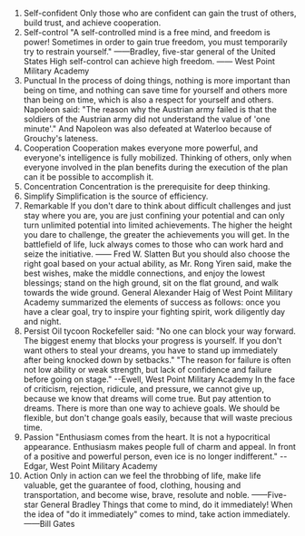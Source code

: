 1. Self-confident
Only those who are confident can gain the trust of others, build trust, and achieve cooperation.
2. Self-control
"A self-controlled mind is a free mind, and freedom is power! Sometimes in order to gain true freedom, you must temporarily try to restrain yourself."
——Bradley, five-star general of the United States
High self-control can achieve high freedom.
—— West Point Military Academy
3. Punctual
In the process of doing things, nothing is more important than being on time, and nothing can save time for yourself and others more than being on time, which is also a respect for yourself and others.
Napoleon said: "The reason why the Austrian army failed is that the soldiers of the Austrian army did not understand the value of 'one minute'." And Napoleon was also defeated at Waterloo because of Grouchy's lateness.
4. Cooperation
Cooperation makes everyone more powerful, and everyone's intelligence is fully mobilized.
Thinking of others, only when everyone involved in the plan benefits during the execution of the plan can it be possible to accomplish it.
5. Concentration
Concentration is the prerequisite for deep thinking.
6. Simplify
Simplification is the source of efficiency.
7. Remarkable
If you don't dare to think about difficult challenges and just stay where you are, you are just confining your potential and can only turn unlimited potential into limited achievements. The higher the height you dare to challenge, the greater the achievements you will get.
In the battlefield of life, luck always comes to those who can work hard and seize the initiative.
—— Fred W. Slatten
But you should also choose the right goal based on your actual ability, as Mr. Rong Yiren said, make the best wishes, make the middle connections, and enjoy the lowest blessings; stand on the high ground, sit on the flat ground, and walk towards the wide ground.
General Alexander Haig of West Point Military Academy summarized the elements of success as follows: once you have a clear goal, try to inspire your fighting spirit, work diligently day and night.
8. Persist
Oil tycoon Rockefeller said: "No one can block your way forward. The biggest enemy that blocks your progress is yourself. If you don't want others to steal your dreams, you have to stand up immediately after being knocked down by setbacks."
"The reason for failure is often not low ability or weak strength, but lack of confidence and failure before going on stage."
--Ewell, West Point Military Academy
In the face of criticism, rejection, ridicule, and pressure, we cannot give up, because we know that dreams will come true. But pay attention to dreams. There is more than one way to achieve goals. We should be flexible, but don't change goals easily, because that will waste precious time.
9. Passion
"Enthusiasm comes from the heart. It is not a hypocritical appearance. Enthusiasm makes people full of charm and appeal. In front of a positive and powerful person, even ice is no longer indifferent."
--Edgar, West Point Military Academy
10. Action
Only in action can we feel the throbbing of life, make life valuable, get the guarantee of food, clothing, housing and transportation, and become wise, brave, resolute and noble. ——Five-star General Bradley
Things that come to mind, do it immediately! When the idea of ​​"do it immediately" comes to mind, take action immediately.
——Bill Gates